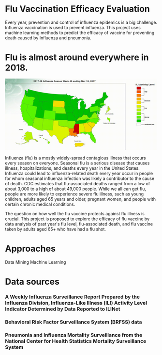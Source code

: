 # Flu Vaccination Efficacy Evaluation

Every year, prevention and control of influenza epidemics is a big challenge. Influenza vaccination is used to prevent influenza. This project uses machine learning methods to predict the efficacy of vaccine for preventing death caused by Influenza and pneumonia.

# Flu is almost around everywhere in 2018. 

<img src="./Results/2018-flu-propogation.gif" /> 

Influenza (flu) is a mostly widely-spread contagious illness that occurs every season on everyone. Seasonal flu is a serious disease that causes illness, hospitalizations, and deaths every year in the United States. 
Influenza could lead to influenza-related death every year occur in people for whom seasonal influenza infection was likely a contributor to the cause of death. CDC estimates that flu-associated deaths ranged from a low of about 3,000 to a high of about 49,000 people. 
While we all can get flu, people are more likely to experience severe flu illness, such as young children, adults aged 65 years and older, pregnant women, and people with certain chronic medical conditions.

The question on how well the flu vaccine protects against flu illness is crucial. This project is proposed to explore the efficacy of flu vaccine by data analysis of past year's flu level, flu-associated death, and flu vaccine taken by adults aged 65+ who have had a flu shot.

# Approaches
Data Mining
Machine Learning
# Data sources

### A Weekly Influenza Surveillance Report Prepared by the Influenza Division, Influenza-Like Illness (ILI) Activity Level Indicator Determined by Data Reported to ILINet
### Behavioral Risk Factor Surveillance System (BRFSS) data
### Pneumonia and Influenza Mortality Surveillance from the National Center for Health Statistics Mortality Surveillance System

